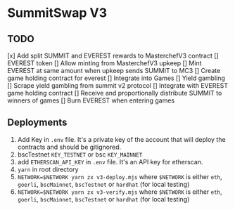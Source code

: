 # SummitSwap V3

## TODO
[x] Add split SUMMIT and EVEREST rewards to MasterchefV3 contract
[] EVEREST token
  [] Allow minting from MasterchefV3 upkeep
  [] Mint EVEREST at same amount when upkeep sends SUMMIT to MC3
  [] Create game holding contract for everest
  [] Integrate into Games
[] Yield gambling
  [] Scrape yield gambling from summit v2 protocol
  [] Integrate with EVEREST game holding contract
  [] Receive and proportionally distribute SUMMIT to winners of games
  [] Burn EVEREST when entering games


## Deployments

1. Add Key in `.env` file. It's a private key of the account that will deploy the contracts and should be gitignored.
2. bscTestnet `KEY_TESTNET` or bsc `KEY_MAINNET`
3. add `ETHERSCAN_API_KEY` in `.env` file. It's an API key for etherscan.
4. `yarn` in root directory
5. `NETWORK=$NETWORK yarn zx v3-deploy.mjs` where `$NETWORK` is either `eth`, `goerli`, `bscMainnet`, `bscTestnet` or `hardhat` (for local testing)
6. `NETWORK=$NETWORK yarn zx v3-verify.mjs` where `$NETWORK` is either `eth`, `goerli`, `bscMainnet`, `bscTestnet` or `hardhat` (for local testing)